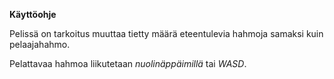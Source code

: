 **Käyttöohje**

Pelissä on tarkoitus muuttaa tietty määrä eteentulevia hahmoja samaksi kuin pelaajahahmo. 

Pelattavaa hahmoa liikutetaan *nuolinäppäimillä* tai *WASD*.
